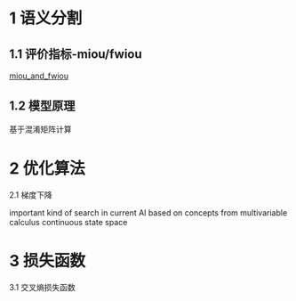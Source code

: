 # 1 语义分割

## 1.1 评价指标-miou/fwiou

[miou_and_fwiou](DL\images\miou.jpg)

## 1.2 模型原理


基于混淆矩阵计算

# 2 优化算法

2.1 梯度下降

important kind of search in current AI
based on concepts from multivariable calculus
continuous state space

# 3 损失函数

3.1 交叉熵损失函数

